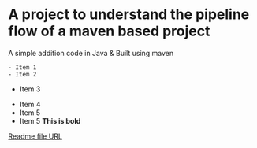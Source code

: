 # A project to understand the pipeline flow of a maven based project
A simple addition code in Java & Built using maven
```
- Item 1
- Item 2
```
- Item 3

* Item 4
* Item 5
* Item 5
**This is bold**

[Readme file URL](https://docs.github.com/en/get-started/writing-on-github/getting-started-with-writing-and-formatting-on-github/basic-writing-and-formatting-syntax#links)
